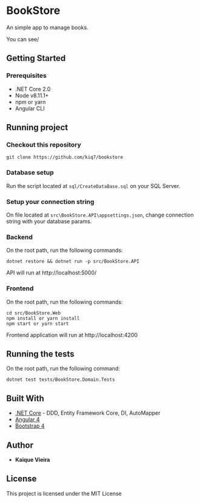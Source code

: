 # BookStore

An simple app to manage books.

You can see/

## Getting Started

### Prerequisites

* .NET Core 2.0
* Node v8.11.1+
* npm or yarn
* Angular CLI


## Running project

### Checkout this repository 

```
git clone https://github.com/kiq7/bookstore
```

### Database setup
Run the script located at `sql/CreateDataBase.sql` on your SQL Server.

### Setup your connection string
On file located at `src\BookStore.API\appsettings.json`, change connection string with your database params.

### Backend 

On the root path, run the following commands:

```
dotnet restore && dotnet run -p src/BookStore.API
```

API will run at http://localhost:5000/

### Frontend

On the root path, run the following commands:

```
cd src/BookStore.Web
npm install or yarn install 
npm start or yarn start 
```

Frontend application will run at http://localhost:4200

## Running the tests

On the root path, run the following command:

```
dotnet test tests/BookStore.Domain.Tests
```


## Built With

* [.NET Core](https://www.microsoft.com/net/learn/get-started/) - DDD, Entity Framework Core, DI, AutoMapper
* [Angular 4](https://angular.io/)
* [Bootstrap 4](https://getbootstrap.com/docs/4.1/getting-started/introduction/)

## Author

* **Kaique Vieira** 

## License

This project is licensed under the MIT License
